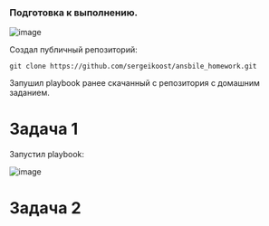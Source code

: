 ### Подготовка к выполнению.


![image](https://github.com/user-attachments/assets/97d3179b-fd79-4798-9193-bc6435a8a697)


Создал публичный репозиторий:
```
git clone https://github.com/sergeikoost/ansbile_homework.git
```

Запушил playbook ранее скачанный с репозитория с домашним заданием.

# Задача 1

Запустил playbook:

![image](https://github.com/user-attachments/assets/85b05248-3c05-46b0-ac0c-28b179c6040c)


# Задача 2

